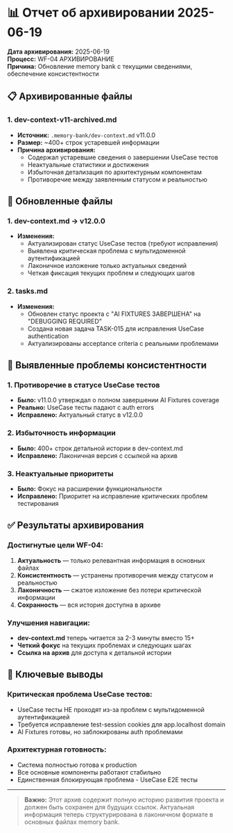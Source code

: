 # 📊 Отчет об архивировании 2025-06-19

**Дата архивирования:** 2025-06-19  
**Процесс:** WF-04 АРХИВИРОВАНИЕ  
**Причина:** Обновление memory bank с текущими сведениями, обеспечение консистентности

## 📋 Архивированные файлы

### 1. dev-context-v11-archived.md
- **Источник:** `.memory-bank/dev-context.md` v11.0.0
- **Размер:** ~400+ строк устаревшей информации
- **Причина архивирования:** 
  - Содержал устаревшие сведения о завершении UseCase тестов
  - Неактуальные статистики и достижения
  - Избыточная детализация по архитектурным компонентам
  - Противоречие между заявленным статусом и реальностью

## 🔄 Обновленные файлы

### 1. dev-context.md → v12.0.0
- **Изменения:**
  - Актуализирован статус UseCase тестов (требуют исправления)
  - Выявлена критическая проблема с мультидоменной аутентификацией
  - Лаконичное изложение только актуальных сведений
  - Четкая фиксация текущих проблем и следующих шагов

### 2. tasks.md
- **Изменения:**
  - Обновлен статус проекта с "AI FIXTURES ЗАВЕРШЕНА" на "DEBUGGING REQUIRED"
  - Создана новая задача TASK-015 для исправления UseCase authentication
  - Актуализированы acceptance criteria с реальными проблемами

## 🚨 Выявленные проблемы консистентности

### 1. Противоречие в статусе UseCase тестов
- **Было:** v11.0.0 утверждал о полном завершении AI Fixtures coverage
- **Реально:** UseCase тесты падают с auth errors
- **Исправлено:** Актуальный статус в v12.0.0

### 2. Избыточность информации
- **Было:** 400+ строк детальной истории в dev-context.md
- **Исправлено:** Лаконичная версия с ссылкой на архив

### 3. Неактуальные приоритеты
- **Было:** Фокус на расширении функциональности
- **Исправлено:** Приоритет на исправление критических проблем тестирования

## ✅ Результаты архивирования

### Достигнутые цели WF-04:
1. **Актуальность** — только релевантная информация в основных файлах
2. **Консистентность** — устранены противоречия между статусом и реальностью  
3. **Лаконичность** — сжатое изложение без потери критической информации
4. **Сохранность** — вся история доступна в архиве

### Улучшения навигации:
- **dev-context.md** теперь читается за 2-3 минуты вместо 15+
- **Четкий фокус** на текущих проблемах и следующих шагах
- **Ссылка на архив** для доступа к детальной истории

## 🎯 Ключевые выводы

### Критическая проблема UseCase тестов:
- UseCase тесты НЕ проходят из-за проблем с мультидоменной аутентификацией
- Требуется исправление test-session cookies для app.localhost domain
- AI Fixtures готовы, но заблокированы auth проблемами

### Архитектурная готовность:
- Система полностью готова к production
- Все основные компоненты работают стабильно
- Единственная блокирующая проблема - UseCase E2E тесты

---

> **Важно:** Этот архив содержит полную историю развития проекта и должен быть сохранен для будущих ссылок. Актуальная информация теперь структурирована в лаконичном формате в основных файлах memory bank.